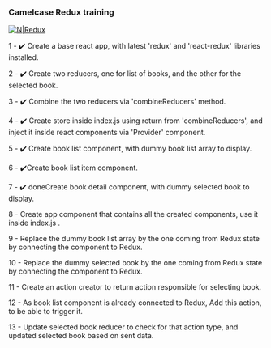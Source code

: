 ### Camelcase Redux training
[![N|Redux](public/library_tutorial_mockup.png)](ReTube)


1 - :heavy_check_mark: Create a base react app, with latest 'redux' and 'react-redux' libraries installed.

2 - :heavy_check_mark: Create two reducers, one for list of books, and the other for the selected book.

3 - :heavy_check_mark: Combine the two reducers via 'combineReducers' method.

4 - :heavy_check_mark: Create store inside index.js using return from 'combineReducers', and inject it inside react components via 'Provider' component.

5 - :heavy_check_mark: Create book list component, with dummy book list array to display.

6 - :heavy_check_mark:Create book list item component.

7 - :heavy_check_mark: doneCreate book detail component, with dummy selected book to display.

8 - Create app component that contains all the created components, use it inside index.js .

9 - Replace the dummy book list array by the one coming from Redux state by connecting the component to Redux.

10 - Replace the dummy selected book by the one coming from Redux state by connecting the component to Redux.

11 - Create an action creator to return action responsible for selecting book.

12 - As book list component is already connected to Redux, Add this action, to be able to trigger it.

13 - Update selected book reducer to check for that action type, and updated selected book based on sent data.